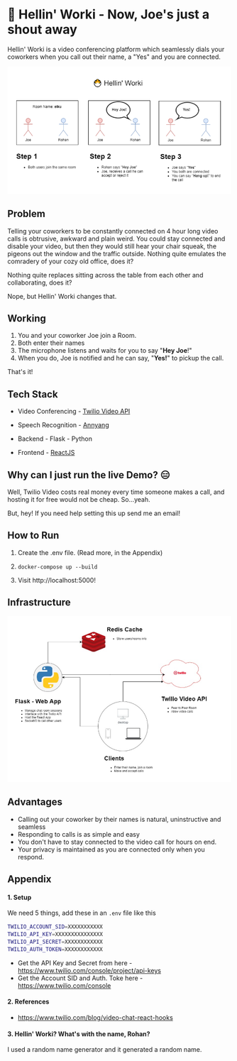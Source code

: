 # 🐣 Hellin' Worki - Now, Joe's just a shout away

Hellin' Worki is a video conferencing platform which seamlessly dials your coworkers when you call out their name, a  "Yes" and you are connected. 

![Image Logo](docs/steps.png)

## Problem

Telling your coworkers to be constantly connected on 4 hour long video calls is obtrusive, awkward and plain weird. You could stay connected and disable your video, but then they would still hear your chair squeak, the pigeons out the window and the traffic outside. Nothing quite emulates the comradery of your cozy old office, does it?

Nothing quite replaces sitting across the table from each other and collaborating, does it? 

Nope, but Hellin' Worki changes that. 

## Working

1. You and your coworker Joe join a Room.
2. Both enter their names
3. The microphone listens and waits for you to say "**Hey Joe**!"
4. When you do, Joe is notified and he can say, "**Yes!**" to pickup the call.

That's it!

## Tech Stack

* Video Conferencing - [Twilio Video API](https://www.twilio.com/docs/video)

* Speech Recognition - [Annyang](https://www.talater.com/annyang/) 

* Backend - Flask - Python

* Frontend - [ReactJS](https://reactjs.org/)

  

## Why can I just run the live Demo?  😑

Well, Twilio Video costs real money every time someone makes a call, and hosting it for free would not be cheap. So...yeah. 

But, hey! If you need help setting this up send me an email!

## How to Run

1. Create the .env file. (Read more, in the Appendix)

2. `docker-compose up --build` 

3. Visit http://localhost:5000!

   

## Infrastructure 

![](docs/arch.jpg)

## Advantages

* Calling out your coworker by their names is natural, uninstructive and seamless
* Responding to calls is as simple and easy
* You don't have to stay connected to the video call for hours on end.
* Your privacy is maintained as you are connected only when you respond.

## Appendix

#### 1. Setup

We need 5 things, add these in an `.env` file like this

```bash
TWILIO_ACCOUNT_SID=XXXXXXXXXXX
TWILIO_API_KEY=XXXXXXXXXXXXXXX
TWILIO_API_SECRET=XXXXXXXXXXXX
TWILIO_AUTH_TOKEN=XXXXXXXXXXXX
```



* Get the API Key and Secret from here - https://www.twilio.com/console/project/api-keys
* Get the Account SID and Auth. Toke here - https://www.twilio.com/console

#### 2. References

* https://www.twilio.com/blog/video-chat-react-hooks

#### 3. Hellin' Worki? What's with the name, Rohan?

I used  a random name generator and it generated a random name. 

